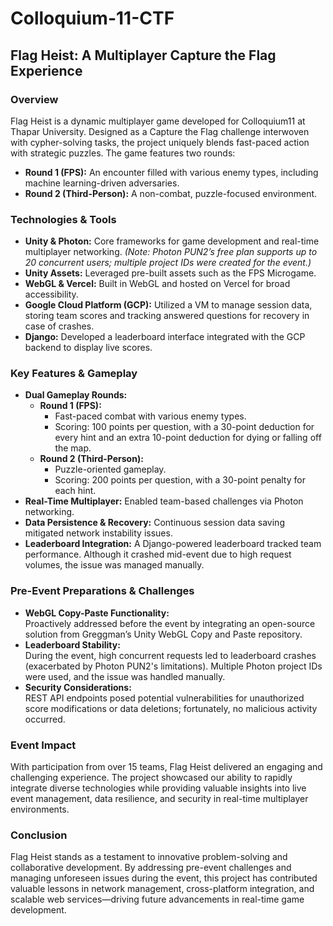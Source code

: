 # Colloquium-11-CTF

## Flag Heist: A Multiplayer Capture the Flag Experience

### Overview
Flag Heist is a dynamic multiplayer game developed for Colloquium11 at Thapar University. Designed as a Capture the Flag challenge interwoven with cypher-solving tasks, the project uniquely blends fast-paced action with strategic puzzles. The game features two rounds:
- **Round 1 (FPS):** An encounter filled with various enemy types, including machine learning-driven adversaries.
- **Round 2 (Third-Person):** A non-combat, puzzle-focused environment.

### Technologies & Tools
- **Unity & Photon:** Core frameworks for game development and real-time multiplayer networking. *(Note: Photon PUN2’s free plan supports up to 20 concurrent users; multiple project IDs were created for the event.)*
- **Unity Assets:** Leveraged pre-built assets such as the FPS Microgame.
- **WebGL & Vercel:** Built in WebGL and hosted on Vercel for broad accessibility.
- **Google Cloud Platform (GCP):** Utilized a VM to manage session data, storing team scores and tracking answered questions for recovery in case of crashes.
- **Django:** Developed a leaderboard interface integrated with the GCP backend to display live scores.

### Key Features & Gameplay
- **Dual Gameplay Rounds:**
  - **Round 1 (FPS):**
    - Fast-paced combat with various enemy types.
    - Scoring: 100 points per question, with a 30-point deduction for every hint and an extra 10-point deduction for dying or falling off the map.
  - **Round 2 (Third-Person):**
    - Puzzle-oriented gameplay.
    - Scoring: 200 points per question, with a 30-point penalty for each hint.
- **Real-Time Multiplayer:** Enabled team-based challenges via Photon networking.
- **Data Persistence & Recovery:** Continuous session data saving mitigated network instability issues.
- **Leaderboard Integration:** A Django-powered leaderboard tracked team performance. Although it crashed mid-event due to high request volumes, the issue was managed manually.

### Pre-Event Preparations & Challenges
- **WebGL Copy-Paste Functionality:**  
  Proactively addressed before the event by integrating an open-source solution from Greggman’s Unity WebGL Copy and Paste repository.
- **Leaderboard Stability:**  
  During the event, high concurrent requests led to leaderboard crashes (exacerbated by Photon PUN2's limitations). Multiple Photon project IDs were used, and the issue was handled manually.
- **Security Considerations:**  
  REST API endpoints posed potential vulnerabilities for unauthorized score modifications or data deletions; fortunately, no malicious activity occurred.

### Event Impact
With participation from over 15 teams, Flag Heist delivered an engaging and challenging experience. The project showcased our ability to rapidly integrate diverse technologies while providing valuable insights into live event management, data resilience, and security in real-time multiplayer environments.

### Conclusion
Flag Heist stands as a testament to innovative problem-solving and collaborative development. By addressing pre-event challenges and managing unforeseen issues during the event, this project has contributed valuable lessons in network management, cross-platform integration, and scalable web services—driving future advancements in real-time game development.
